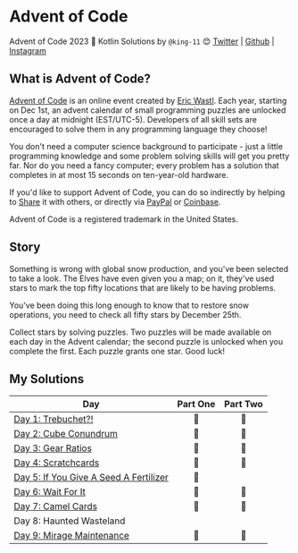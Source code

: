 # Advent of Code
Advent of Code 2023 🎄 Kotlin Solutions by
`@king-11` 😊 [Twitter](https://twitter.com/1108King) | [Github](https://github.com/king-11) | [Instagram](https://instagram.com/cryptic_sniper)

## What is Advent of Code?
[Advent of Code](http://adventofcode.com) is an online event created by [Eric Wastl](https://twitter.com/ericwastl). Each year, starting on Dec 1st, an advent calendar of small programming puzzles are unlocked once a day at midnight (EST/UTC-5). Developers of all skill sets are encouraged to solve them in any programming language they choose!

You don't need a computer science background to participate - just a little programming knowledge and some problem solving skills will get you pretty far. Nor do you need a fancy computer; every problem has a solution that completes in at most 15 seconds on ten-year-old hardware.

If you'd like to support Advent of Code, you can do so indirectly by helping to [Share](https://adventofcode.com/2020/about) it with others, or directly via [PayPal](https://www.paypal.com/webapps/shoppingcart?flowlogging_id=482758c113636&mfid=1607161233294_482758c113636#/checkout/openButton) or [Coinbase](https://adventofcode.com/2020/support/coinbase).

Advent of Code is a registered trademark in the United States.

## Story

Something is wrong with global snow production, and you've been selected to take a look. The Elves have even given you a map; on it, they've used stars to mark the top fifty locations that are likely to be having problems.

You've been doing this long enough to know that to restore snow operations, you need to check all fifty stars by December 25th.

Collect stars by solving puzzles. Two puzzles will be made available on each day in the Advent calendar; the second puzzle is unlocked when you complete the first. Each puzzle grants one star. Good luck!

## My Solutions

| Day                                                      | Part One | Part Two |
|----------------------------------------------------------|:--------:|:--------:|
| [Day 1: Trebuchet?!](./src/Day01.kt)                     |    🌟    |    🌟    |
| [Day 2: Cube Conundrum](./src/Day02.kt)                  |    🌟    |    🌟    |
| [Day 3: Gear Ratios](./src/Day03.kt)                     |    🌟    |    🌟    |
| [Day 4: Scratchcards](./src/Day04.kt)                    |    🌟    |    🌟    |
| [Day 5: If You Give A Seed A Fertilizer](./src/Day05.kt) |    🌟    |          |
| [Day 6: Wait For It](./src/Day06.kt)                     |    🌟    |    🌟    |
| [Day 7: Camel Cards](./src/Day07.kt)                     |    🌟    |    🌟    |
| Day 8: Haunted Wasteland                                 |          |          |
| [Day 9: Mirage Maintenance](./src/Day09.kt)              |    🌟    |    🌟    |
